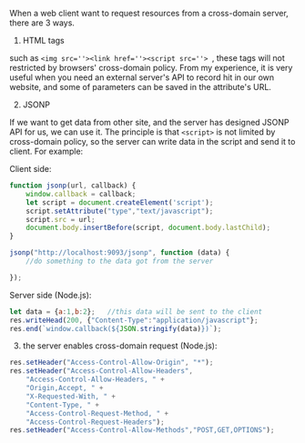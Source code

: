 When a web client want to request resources from a cross-domain server, there are 3 ways.

1. HTML tags

such as `<img src=''><link href=''><script src=''> `, these tags will not restricted by browsers' cross-domain policy. From my experience, it is very useful when you need an external server's API to record hit in our own website, and some of parameters can be saved in the attribute's URL.

2. JSONP

If we want to get data from other site, and the server has designed JSONP API for us, we can use it. The principle is that `<script>` is not limited by cross-domain policy, so the server can write data in the script and send it to client. For example:

Client side:
```JavaScript
function jsonp(url, callback) {
    window.callback = callback;
    let script = document.createElement('script');
    script.setAttribute("type","text/javascript");
    script.src = url;
    document.body.insertBefore(script, document.body.lastChild);
}

jsonp("http://localhost:9093/jsonp", function (data) {
    //do something to the data got from the server

});
```

Server side (Node.js):
```JavaScript
let data = {a:1,b:2};   //this data will be sent to the client
res.writeHead(200, {"Content-Type":"application/javascript"};
res.end(`window.callback(${JSON.stringify(data)})`);
```

3. the server enables cross-domain request (Node.js):

```JavaScript
res.setHeader("Access-Control-Allow-Origin", "*");
res.setHeader("Access-Control-Allow-Headers",
    "Access-Control-Allow-Headers, " +
    "Origin,Accept, " +
    "X-Requested-With, " +
    "Content-Type, " +
    "Access-Control-Request-Method, " +
    "Access-Control-Request-Headers");
res.setHeader("Access-Control-Allow-Methods","POST,GET,OPTIONS");
```


